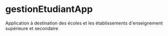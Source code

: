 # gestionEtudiantApp
Application à destination des écoles et les établissements d'enseignement supérieure et secondaire
